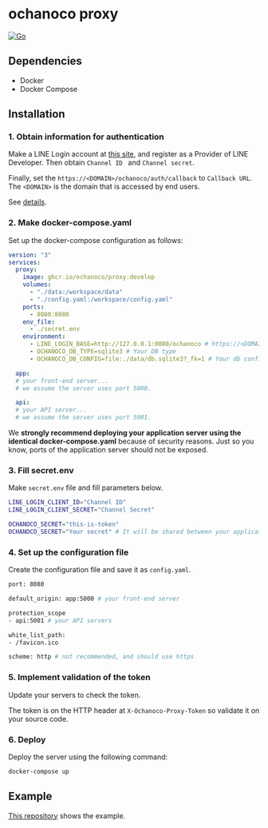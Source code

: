 # ochanoco proxy

[![Go](https://github.com/ochanoco/ochano.co-projs/actions/workflows/go.yml/badge.svg)](https://github.com/ochanoco/ochano.co-projs/actions/workflows/go.yml)

## Dependencies

- Docker
- Docker Compose

## Installation
### 1. Obtain information for authentication

Make a LINE Login account at [this site](https://developers.line.biz/console/), and register as a Provider of LINE Developer.
Then obtain `Channel ID ` and `Channel secret`.

Finally, set the `https://<DOMAIN>/ochanoco/auth/callback` to `Callback URL`.
  The `<DOMAIN>` is the domain that is accessed by end users.

See [details](https://developers.line.biz/en/services/line-login/).

### 2. Make docker-compose.yaml

Set up the docker-compose configuration as follows:

```yaml
version: "3"
services:
  proxy:
    image: ghcr.io/ochanoco/proxy:develop
    volumes:
      - "./data:/workspace/data"
      - "./config.yaml:/workspace/config.yaml"
    ports:
      - 8080:8080
    env_file:
      - ./secret.env
    environment:
      - LINE_LOGIN_BASE=http://127.0.0.1:8080/ochanoco # https://<DOMAIN>/ochanoco
      - OCHANOCO_DB_TYPE=sqlite3 # Your DB type
      - OCHANOCO_DB_CONFIG=file:./data/db.sqlite3?_fk=1 # Your db configuration 

  app:
  # your front-end server...
  # we assume the server uses port 5000.

  api:
  # your API server...
  # we assume the server uses port 5001.
```

We **strongly recommend deploying your application server using the identical docker-compose.yaml** because of security reasons.
  Just so you know, ports of the application server should not be exposed.

### 3. Fill secret.env

Make `secret.env` file and fill parameters below.

```sh
LINE_LOGIN_CLIENT_ID="Channel ID"
LINE_LOGIN_CLIENT_SECRET="Channel Secret"

OCHANOCO_SECRET="this-is-token"
OCHANOCO_SECRET="Your secret" # It will be shared between your application and this proxy and use for authentication.
```

### 4. Set up the configuration file

Create the configuration file and save it as `config.yaml`.

```sh
port: 8080

default_origin: app:5000 # your front-end server

protection_scope 
- api:5001 # your API servers

white_list_path: 
- /favicon.ico

scheme: http # not recommended, and should use https
```

### 5. Implement validation of the token

Update your servers to check the token.

The token is on the HTTP header at `X-Ochanoco-Proxy-Token` so validate it on your source code.

### 6. Deploy

Deploy the server using the following command:

```sh
docker-compose up
```

## Example

[This repository](https://github.com/ochanoco/proxy-demo) shows the example.

